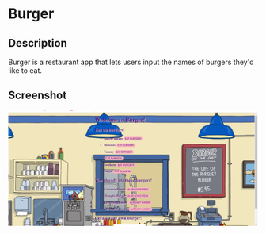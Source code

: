# Burger

## Description

 Burger is a restaurant app that lets users input the names of burgers they'd like to eat.

 ## Screenshot

 ![Burger](public\images\Screenshot.png)